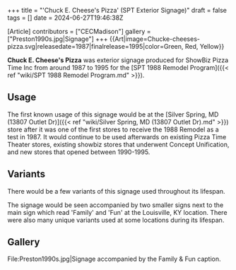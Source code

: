 +++
title = "'Chuck E. Cheese's Pizza' (SPT Exterior Signage)"
draft = false
tags = []
date = 2024-06-27T19:46:38Z

[Article]
contributors = ["CECMadison"]
gallery = ["Preston1990s.jpg|Signage"]
+++
{{Art|image=Chucke-cheeses-pizza.svg|releasedate=1987|finalrelease=1995|color=Green, Red, Yellow}}

****Chuck E. Cheese's Pizza**** was exterior signage produced for ShowBiz Pizza Time Inc from around 1987 to 1995 for the [SPT 1988 Remodel Program]({{< ref "wiki/SPT 1988 Remodel Program.md" >}}). 

## Usage ##
The first known usage of this signage would be at the [Silver Spring, MD (13807 Outlet Dr)]({{< ref "wiki/Silver Spring, MD (13807 Outlet Dr).md" >}}) store after it was one of the first stores to receive the 1988 Remodel as a test in 1987. It would continue to be used afterwards on existing Pizza Time Theater stores, existing showbiz stores that underwent Concept Unification,  and new stores that opened between 1990-1995.
## Variants ##
There would be a few variants of this signage used throughout its lifespan.

The signage would be seen accompanied by two smaller signs next to the main sign which read 'Family' and 'Fun' at the Louisville, KY location.  There were also many unique variants used at some locations during its lifespan.

## Gallery ##
<gallery>
File:Preston1990s.jpg|Signage accompanied by the Family & Fun caption.
</gallery>
